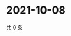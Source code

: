 # 2021-10-08

共 0 条

<!-- BEGIN WEIBO -->
<!-- 最后更新时间 Fri Oct 08 2021 04:14:08 GMT+0800 (China Standard Time) -->

<!-- END WEIBO -->
